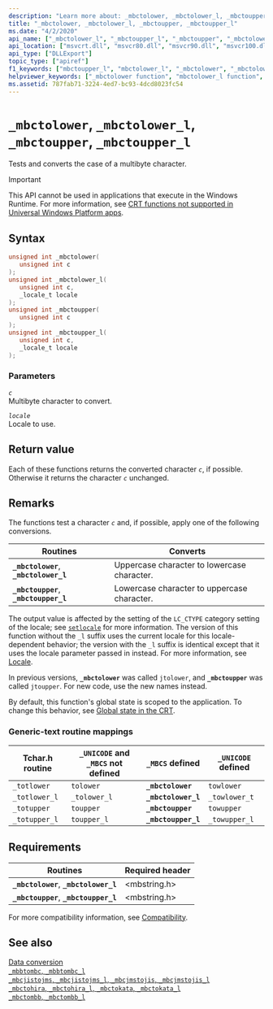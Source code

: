 ```yaml
---
description: "Learn more about: _mbctolower, _mbctolower_l, _mbctoupper, _mbctoupper_l"
title: "_mbctolower, _mbctolower_l, _mbctoupper, _mbctoupper_l"
ms.date: "4/2/2020"
api_name: ["_mbctolower_l", "_mbctoupper_l", "_mbctoupper", "_mbctolower", "_o__mbctolower", "_o__mbctolower_l", "_o__mbctoupper", "_o__mbctoupper_l"]
api_location: ["msvcrt.dll", "msvcr80.dll", "msvcr90.dll", "msvcr100.dll", "msvcr100_clr0400.dll", "msvcr110.dll", "msvcr110_clr0400.dll", "msvcr120.dll", "msvcr120_clr0400.dll", "ucrtbase.dll", "api-ms-win-crt-multibyte-l1-1-0.dll", "api-ms-win-crt-private-l1-1-0.dll"]
api_type: ["DLLExport"]
topic_type: ["apiref"]
f1_keywords: ["mbctoupper_l", "mbctolower_l", "_mbctolower", "_mbctolower_l", "_mbctoupper", "mbctoupper", "mbctolower", "_mbctoupper_l"]
helpviewer_keywords: ["_mbctolower function", "mbctolower_l function", "totupper function", "_mbctoupper function", "totlower function", "_mbctoupper_l function", "mbctolower function", "_totupper function", "_mbctolower_l function", "mbctoupper_l function", "_totlower function", "mbctoupper function"]
ms.assetid: 787fab71-3224-4ed7-bc93-4dcd8023fc54
---
```

# `_mbctolower`, `_mbctolower_l`, `_mbctoupper`, `_mbctoupper_l`

Tests and converts the case of a multibyte character.

> [!IMPORTANT]
> This API cannot be used in applications that execute in the Windows Runtime. For more information, see [CRT functions not supported in Universal Windows Platform apps](../../cppcx/crt-functions-not-supported-in-universal-windows-platform-apps.md).

## Syntax

```C
unsigned int _mbctolower(
   unsigned int c
);
unsigned int _mbctolower_l(
   unsigned int c,
   _locale_t locale
);
unsigned int _mbctoupper(
   unsigned int c
);
unsigned int _mbctoupper_l(
   unsigned int c,
   _locale_t locale
);
```

### Parameters

*`c`*\
Multibyte character to convert.

*`locale`*\
Locale to use.

## Return value

Each of these functions returns the converted character *`c`*, if possible. Otherwise it returns the character *`c`* unchanged.

## Remarks

The functions test a character *`c`* and, if possible, apply one of the following conversions.

|Routines|Converts|
|--------------|--------------|
|**`_mbctolower`**, **`_mbctolower_l`**|Uppercase character to lowercase character.|
|**`_mbctoupper`**, **`_mbctoupper_l`**|Lowercase character to uppercase character.|

The output value is affected by the setting of the `LC_CTYPE` category setting of the locale; see [`setlocale`](setlocale-wsetlocale.md) for more information. The version of this function without the `_l` suffix uses the current locale for this locale-dependent behavior; the version with the `_l` suffix is identical except that it uses the locale parameter passed in instead. For more information, see [Locale](../locale.md).

In previous versions, **`_mbctolower`** was called `jtolower`, and **`_mbctoupper`** was called `jtoupper`. For new code, use the new names instead.

By default, this function's global state is scoped to the application. To change this behavior, see [Global state in the CRT](../global-state.md).

### Generic-text routine mappings

|Tchar.h routine|`_UNICODE` and `_MBCS` not defined|`_MBCS` defined|`_UNICODE` defined|
|---------------------|--------------------------------------|--------------------|-----------------------|
|`_totlower`|`tolower`|**`_mbctolower`**|`towlower`|
|`_totlower_l`|`_tolower_l`|**`_mbctolower_l`**|`_towlower_t`|
|`_totupper`|`toupper`|**`_mbctoupper`**|`towupper`|
|`_totupper_l`|`toupper_l`|**`_mbctoupper_l`**|`_towupper_l`|

## Requirements

|Routines|Required header|
|--------------|---------------------|
|**`_mbctolower`**, **`_mbctolower_l`**|\<mbstring.h>|
|**`_mbctoupper`**, **`_mbctoupper_l`**|\<mbstring.h>|

For more compatibility information, see [Compatibility](../compatibility.md).

## See also

[Data conversion](../data-conversion.md)\
[`_mbbtombc`, `_mbbtombc_l`](mbbtombc-mbbtombc-l.md)\
[`_mbcjistojms`, `_mbcjistojms_l`, `_mbcjmstojis`, `_mbcjmstojis_l`](mbcjistojms-mbcjistojms-l-mbcjmstojis-mbcjmstojis-l.md)\
[`_mbctohira`, `_mbctohira_l`, `_mbctokata`, `_mbctokata_l`](mbctohira-mbctohira-l-mbctokata-mbctokata-l.md)\
[`_mbctombb`, `_mbctombb_l`](mbctombb-mbctombb-l.md)
